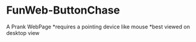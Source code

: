 # FunWeb-ButtonChase
A Prank WebPage
*requires a pointing device like mouse
*best viewed on desktop view
